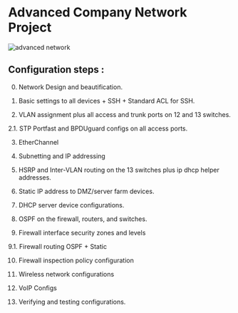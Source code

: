 # Advanced Company Network Project
![advanced network](https://github.com/user-attachments/assets/2e8114f9-a6a6-46ed-8c19-16d1268ccff5)

## Configuration steps :
0. Network Design and beautification.

1. Basic settings to all devices + SSH + Standard ACL for SSH.

2. VLAN assignment plus all access and trunk ports on 12 and 13 switches.

 2.1. STP Portfast and BPDUguard configs on all access ports.

3. EtherChannel

4. Subnetting and IP addressing

5. HSRP and Inter-VLAN routing on the 13 switches plus ip dhcp helper addresses.

6. Static IP address to DMZ/server farm devices.

7. DHCP server device configurations.

8. OSPF on the firewall, routers, and switches.

9. Firewall interface security zones and levels

  9.1. Firewall routing OSPF + Static

10. Firewall inspection policy configuration

11. Wireless network configurations

12. VoIP Configs

13. Verifying and testing configurations.
